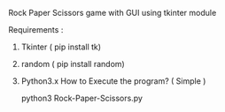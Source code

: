 Rock Paper Scissors game with GUI using tkinter module

Requirements :
  1. Tkinter ( pip install tk)
  2. random ( pip install random)
  3. Python3.x
How to Execute the program? ( Simple ) 
    
     python3 Rock-Paper-Scissors.py

